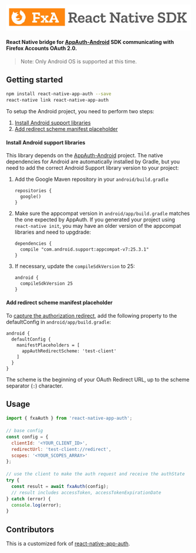 ![FxA React Native SDK](fxa-react-native-sdk.jpg)


#### React Native bridge for [AppAuth-Android](https://github.com/openid/AppAuth-Android) SDK communicating with Firefox Accounts OAuth 2.0.

> Note: Only Android OS is supported at this time.

## Getting started

```sh
npm install react-native-app-auth --save
react-native link react-native-app-auth
```

To setup the Android project, you need to perform two steps:

1. [Install Android support libraries](#install-android-support-libraries)
2. [Add redirect scheme manifest placeholder](#add-redirect-scheme-manifest-placeholder)

#### Install Android support libraries

This library depends on the [AppAuth-Android](https://github.com/openid/AppAuth-android) project.
The native dependencies for Android are automatically installed by Gradle, but you need to add the
correct Android Support library version to your project:

1. Add the Google Maven repository in your `android/build.gradle`
   ```
   repositories {
     google()
   }
   ```
2. Make sure the appcompat version in `android/app/build.gradle` matches the one expected by
   AppAuth. If you generated your project using `react-native init`, you may have an older version
   of the appcompat libraries and need to upgdrade:
   ```
   dependencies {
     compile "com.android.support:appcompat-v7:25.3.1"
   }
   ```
3. If necessary, update the `compileSdkVersion` to 25:
   ```
   android {
     compileSdkVersion 25
   }
   ```

#### Add redirect scheme manifest placeholder

To [capture the authorization redirect](https://github.com/openid/AppAuth-android#capturing-the-authorization-redirect),
add the following property to the defaultConfig in `android/app/build.gradle`:

```
android {
  defaultConfig {
    manifestPlaceholders = [
      appAuthRedirectScheme: 'test-client'
    ]
  }
}
```

The scheme is the beginning of your OAuth Redirect URL, up to the scheme separator (`:`) character.

## Usage

```javascript
import { fxaAuth } from 'react-native-app-auth';

// base config
const config = {
  clientId: '<YOUR_CLIENT_ID>',
  redirectUrl: 'test-client://redirect',
  scopes: '<YOUR_SCOPES_ARRAY>'
};

// use the client to make the auth request and receive the authState
try {
  const result = await fxaAuth(config);
  // result includes accessToken, accessTokenExpirationDate
} catch (error) {
  console.log(error);
}
```


## Contributors

This is a customized fork of [react-native-app-auth](https://github.com/FormidableLabs/react-native-app-auth).

